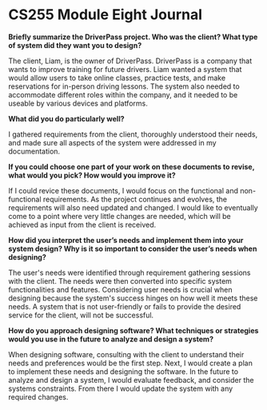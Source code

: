 # CS255 Module Eight Journal

**Briefly summarize the DriverPass project. Who was the client? What type of system did they want you to design?**

The client, Liam, is the owner of DriverPass. DriverPass is a company that wants to improve training for future drivers. Liam wanted a system that would allow users to take online classes, practice tests, and make reservations for in-person driving lessons. The system also needed to accommodate different roles within the company, and it needed to be useable by various devices and platforms. 

**What did you do particularly well?**

I gathered requirements from the client, thoroughly understood their needs, and made sure all aspects of the system were addressed in my documentation. 

**If you could choose one part of your work on these documents to revise, what would you pick? How would you improve it?**

If I could revice these documents, I would focus on the functional and non-functional requirements. As the project continues and evolves, the requirements will also need updated and changed. I would like to eventually come to a point where very little changes are needed, which will be achieved as input from the client is received.

**How did you interpret the user’s needs and implement them into your system design? Why is it so important to consider the user’s needs when designing?**

The user's needs were identified through requirement gathering sessions with the client. The needs were then converted into specific system functionalities and features. Considering user needs is crucial when designing because the system's success hinges on how well it meets these needs. A system that is not user-friendly or fails to provide the desired service for the client, will not be successful. 

**How do you approach designing software? What techniques or strategies would you use in the future to analyze and design a system?**

When designing software, consulting with the client to understand their needs and preferences would be the first step. Next, I would create a plan to implement these needs and designing the software. In the future to analyze and design a system, I would evaluate feedback, and consider the systems constraints. From there I would update the system with any required changes.
